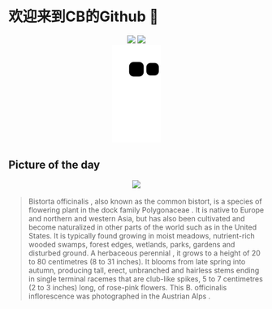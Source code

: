 
# 欢迎来到CB的Github 👋

<div align="center">
  <img height="137px" src="https://github-readme-stats.vercel.app/api?username=SuperCB&show_icons=true&theme=radical" />
  <img height="137px" src="https://github-readme-stats.vercel.app/api/top-langs/?username=SuperCB&hide_title=true&hide_border=true&layout=compact&langs_count=6&text_color=000&icon_color=fff" />
</div>


<div align="center">
    <img src="./contribution-snake/github-contribution-grid-snake.svg" />
</div>



## Picture of the day
<div align="center">
  <img width=400px src="https://upload.wikimedia.org/wikipedia/commons/thumb/a/ad/Bistorta_officinalis_01.JPG/450px-Bistorta_officinalis_01.JPG" />
</div>

>Bistorta officinalis , also known as the common bistort, is a species of  flowering plant  in the dock family  Polygonaceae . It is native to Europe and northern and western Asia, but has also been cultivated and become naturalized in other parts of the world such as in the United States. It is typically found growing in moist meadows, nutrient-rich wooded swamps, forest edges, wetlands, parks, gardens and disturbed ground. A herbaceous  perennial , it grows to a height of 20 to 80 centimetres (8 to 31 inches). It blooms from late spring into autumn, producing tall, erect, unbranched and hairless stems ending in single terminal  racemes  that are club-like spikes, 5 to 7 centimetres (2 to 3 inches) long, of rose-pink flowers. This  B. officinalis   inflorescence  was photographed in the  Austrian Alps .


